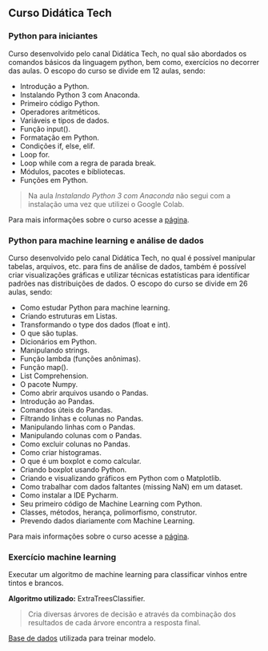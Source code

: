 ## Curso Didática Tech
### Python para iniciantes
Curso desenvolvido pelo canal Didática Tech, no qual são abordados os comandos básicos da linguagem python, bem como,  exercícios no decorrer das aulas.
O escopo do curso se divide em 12 aulas, sendo:

 - Introdução a Python.
 - Instalando Python 3 com Anaconda.
 - Primeiro código Python.
 - Operadores aritméticos.
 - Variáveis e tipos de dados.
 - Função input().
 - Formatação em Python.
 - Condições if, else, elif.
 - Loop for.
 - Loop while com a regra de parada break.
 - Módulos, pacotes e bibliotecas.
 - Funções em Python.

> Na aula *Instalando Python 3 com Anaconda* não segui com a instalação uma vez que utilizei o Google Colab.

Para mais informações sobre o curso acesse a [página](https://didatica.tech/curso-de-python-online-para-iniciantes/).

### Python para machine learning e análise de dados
Curso desenvolvido pelo canal Didática Tech, no qual é possível manipular tabelas, arquivos, etc. para fins de análise de dados, também é possível criar visualizações gráficas e utilizar técnicas estatísticas para identificar padrões nas distribuições de dados.
O escopo do curso se divide em 26  aulas, sendo:

 - Como estudar Python para machine learning.
 - Criando estruturas em Listas.
 - Transformando o type dos dados (float e int).
 - O que são tuplas.
 - Dicionários em Python.
 - Manipulando strings.
 - Função lambda (funções anônimas).
 - Função map().
 - List Comprehension.
 - O pacote Numpy.
 - Como abrir arquivos usando o Pandas.
 - Introdução ao Pandas.
 - Comandos úteis do Pandas.
 - Filtrando linhas e colunas no Pandas.
 - Manipulando linhas com o Pandas.
 - Manipulando colunas com o Pandas.
 - Como excluir colunas no Pandas.
 - Como criar histogramas.
 - O que é um boxplot e como calcular.
 - Criando boxplot usando Python.
 - Criando e visualizando gráficos em Python com o Matplotlib.
 - Como trabalhar com dados faltantes (missing NaN) em um dataset.
 - Como instalar a IDE Pycharm.
 - Seu primeiro código de Machine Learning com Python.
 - Classes, métodos, herança, polimorfismo, construtor.
 - Prevendo dados diariamente com Machine Learning.

Para mais informações sobre o curso acesse a [página](https://didatica.tech/curso-de-python-para-machine-learning-e-ciencia-de-dados-gratuito/).


### Exercício machine learning
Executar um algoritmo de machine learning para classificar vinhos entre tintos e brancos.

**Algoritmo utilizado:** ExtraTreesClassifier.

> Cria diversas árvores de decisão e através da combinação dos resultados de cada árvore encontra a resposta final.

[Base de dados](https://www.kaggle.com/datasets/dell4010/wine-dataset) utilizada para treinar modelo.

    

